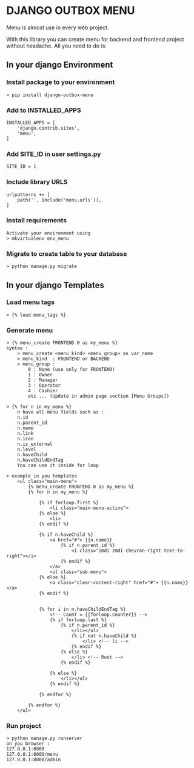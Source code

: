# DJANGO OUTBOX MENU

Menu is almost use in every web project. 

With this library you can create menu for backend and frontend project without headache.
All you need to do is:   


## In your django Environment

### Install package to your environment
    > pip install django-outbox-menu

### Add to INSTALLED_APPS
    INSTALLED_APPS = [        
        'django.contrib.sites', 
        'menu',
    ]

### Add SITE_ID in user settings.py
    SITE_ID = 1

### Include library URLS
    urlpatterns += [
        path('', include('menu.urls')),
    ]

### Install requirements
    Activate your environment using
    > mkvirtualenv env_menu    

### Migrate to create table to your database
    > python manage.py migrate

## In your django Templates

### Load menu tags
    > {% load menu_tags %}

### Generate menu
    > {% menu_create FRONTEND 0 as my_menu %}     
    syntax :
        > menu_create <menu_kind> <menu_group> as var_name
        > menu_kind  : FRONTEND or BACKEND
        > menu_group : 
            0 : None (use only for FRONTEND)
            1 : Owner
            2 : Manager
            3 : Operator
            4 : Cashier
            etc ... (Update in admin page section [Menu Groups])

    > {% for n in my_menu %}
        n have all menu fields such as :
        n.id
        n.parent_id
        n.name
        n.link
        n.icon
        n.is_external
        n.level
        n.haveChild
        n.haveChildEndTag
        You can use it inside for loop

    > example in you templates
        <ul class="main-menu">
            {% menu_create FRONTEND 0 as my_menu %}                    
            {% for n in my_menu %}

                {% if forloop.first %}                      
                    <li class="main-menu-active">
                {% else %}
                    <li>
                {% endif %}

                {% if n.haveChild %}
                    <a href="#"> {{n.name}}
                        {% if n.parent_id %}
                            <i class="zmdi zmdi-chevron-right text-to-right"></i>
                        {% endif %}
                    </a>
                    <ul class="sub-menu">                            
                {% else %}                                
                    <a class="clear-content-right" href="#"> {{n.name}} </a>                            
                {% endif %}
                                                                
                
                {% for i in n.haveChildEndTag %}
                    <!-- Count = {{forloop.counter}} -->
                    {% if forloop.last %}
                        {% if n.parent_id %}
                            </li></ul>
                            {% if not n.haveChild %}                                                
                                </li> <!-- li -->                            
                            {% endif %}  
                        {% else %}
                            </li> <!-- Root -->
                        {% endif %}

                    {% else %}
                        </li></ul>
                    {% endif %}       

                {% endfor %}                            
                                            
            {% endfor %}                                        
        </ul> 

### Run project
    > python manage.py runserver
    on you browser :
    127.0.0.1:8000
    127.0.0.1:8000/menu
    127.0.0.1:8000/admin
